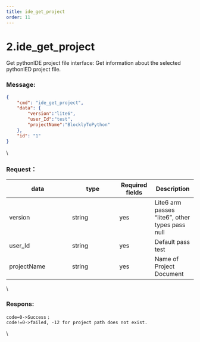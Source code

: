 ```yaml
---
title: ide_get_project
order: 11
---
```


# 2.ide_get_project

Get pythonIDE project file interface:
Get information about the selected pythonIED project file.

### Message:  

```json
{
    "cmd": "ide_get_project",
    "data": {
        "version":"lite6",
        "user_Id":"test",
        "projectName":"BlocklyToPython"
    },
    "id": "1"
}
```

\


### Request：    


<table><thead><tr><th width="153">data</th><th width="111">type</th><th width="79">Required fields</th><th>Description</th></tr></thead><tbody><tr><td>version</td><td>string</td><td>yes</td><td>Lite6 arm passes “lite6”, other types pass null</td></tr><tr><td>user_Id</td><td>string</td><td>yes</td><td>Default pass test</td></tr><tr><td>projectName</td><td>string</td><td>yes</td><td>Name of Project Document</td></tr></tbody></table>

\


### Respons:     

 ```
code=0->Success；
code!=0->failed, -12 for project path does not exist.
```

\


